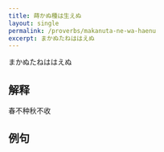```yaml
---
title: 蒔かぬ種は生えぬ
layout: single
permalink: /proverbs/makanuta-ne-wa-haenu
excerpt: まかぬたねははえぬ
---
```


まかぬたねははえぬ

## 解释

春不种秋不收

## 例句

